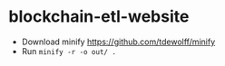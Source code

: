 # blockchain-etl-website

- Download minify https://github.com/tdewolff/minify
- Run `minify -r -o out/ .`
